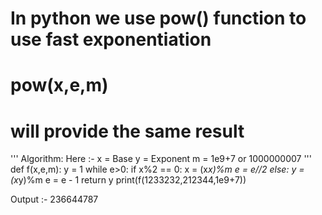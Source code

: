 # In python we use pow() function to use fast exponentiation
# pow(x,e,m)
# will provide the same result

'''
Algorithm:
Here :-
x = Base
y = Exponent
m = 1e9+7 or 1000000007
'''
def f(x,e,m):
    y = 1
    while e>0:
        if x%2 == 0:
            x = (x*x)%m
            e = e//2
        else:
            y = (x*y)%m
            e = e - 1
    return y
print(f(1233232,212344,1e9+7))

Output :-
236644787
